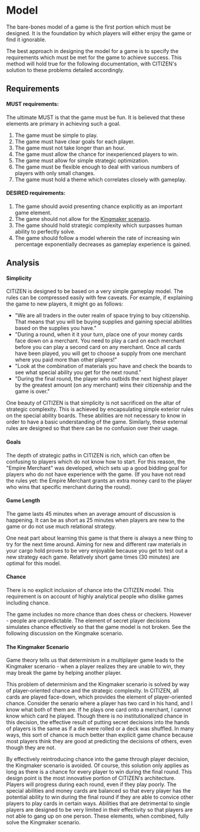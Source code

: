 # Model

The bare-bones model of a game is the first portion which must be designed. It is the foundation by which players will either enjoy the game or find it ignorable.

The best approach in designing the model for a game is to specify the requirements which must be met for the game to achieve success. This method will hold true for the following documentation, with CITIZEN's solution to these problems detailed accordingly.

## Requirements

#### MUST requirements:

The ultimate MUST is that the game must be fun. It is believed that these elements are primary in achieving such a goal.

1. The game must be simple to play.
2. The game must have clear goals for each player.
3. The game must not take longer than an hour.
4. The game must allow the chance for inexperienced players to win.
5. The game must allow for simple strategic optimization.
6. The game must be flexible enough to deal with various numbers of players with only small changes.
7. The game must hold a theme which correlates closely with gameplay.

#### DESIRED requirements:

1. The game should avoid presenting chance explicitly as an important game element.
2. The game should not allow for the [Kingmaker scenario](https://en.wikipedia.org/wiki/Kingmaker_scenario).
3. The game should hold strategic complexity which surpasses human ability to perfectly solve.
4. The game should follow a model wherein the rate of increasing win percentage exponentially decreases as gameplay experience is gained.

## Analysis

#### Simplicity

CITIZEN is designed to be based on a very simple gameplay model. The rules can be compressed easily with few caveats.
For example, if explaining the game to new players, it might go as follows:

* "We are all traders in the outer realm of space trying to buy citizenship. That means that you will be buying supplies and gaining special abilities based on the supplies you have."
* "During a round, when it it your turn, place one of your money cards face down on a merchant. You need to play a card on each merchant before you can play a second card on any merchant. Once all cards have been played, you will get to choose a supply from one merchant where you paid more than other players!"
* "Look at the combination of materials you have and check the boards to see what special ability you get for the next round."
* "During the final round, the player who outbids the next highest player by the greatest amount (on any merchant) wins their citizenship and the game is over."

One beauty of CITIZEN is that simplicity is not sacrificed on the altar of strategic complexity. This is achieved by encapsulating simple exterior rules on the special ability boards. These abilities are not necessary to know in order to have a basic understanding of the game. Similarly, these external rules are designed so that there can be no confusion over their usage.

#### Goals

The depth of strategic paths in CITIZEN is rich, which can often be confusing to players which do not know how to start. For this reason, the "Empire Merchant" was developed, which sets up a good bidding goal for players who do not have experience with the game. (If you have not read the rules yet: the Empire Merchant grants an extra money card to the player who wins that specific merchant during the round).  

#### Game Length

The game lasts 45 minutes when an average amount of discussion is happening. It can be as short as 25 minutes when players are new to the game or do not use much relational strategy.

One neat part about learning this game is that there is always a new thing to try for the next time around. Aiming for new and different raw materials in your cargo hold proves to be very enjoyable because you get to test out a new strategy each game. Relatively short game times (30 minutes) are optimal for this model.

#### Chance

There is no explicit inclusion of chance into the CITIZEN model. This requirement is on account of highly analytical people who dislike games including chance.

The game includes no more chance than does chess or checkers. However - people are unpredictable. The element of secret player decisions simulates chance effectively so that the game model is not broken. See the following discussion on the Kingmake scenario.

#### The Kingmaker Scenario

Game theory tells us that determinism in a multiplayer game leads to the Kingmaker scenario - when a player realizes they are unable to win, they may break the game by helping another player.

This problem of determinism and the Kingmaker scenario is solved by way of player-oriented chance and the strategic complexity. In CITIZEN, all cards are played face-down, which provides the element of player-oriented chance. Consider the senario where a player has two card in his hand, and I know what both of them are. If he plays one card onto a merchant, I cannot know which card he played. Though there is no institutionalized chance in this decision, the effective result of putting secret decisions into the hands of players is the same as if a die were rolled or a deck was shuffled. In many ways, this sort of chance is much better than explicit game chance because most players think they are good at predicting the decisions of others, even though they are not.

By effectively reintroducing chance into the game through player decision, the Kingmaker scenario is avoided. Of course, this solution only applies as long as there is a chance for every player to win during the final round. This design point is the most innovative portion of CITIZEN's architecture. Players will progress during each round, even if they play poorly. The special abilities and money cards are balanced so that every player has the potential ability to win during the final round if they are able to convice other players to play cards in certain ways. Abilities that are detrimental to single players are designed to be very limited in their effectivity so that players are not able to gang up on one person. These elements, when combined, fully solve the Kingmaker scenario.
